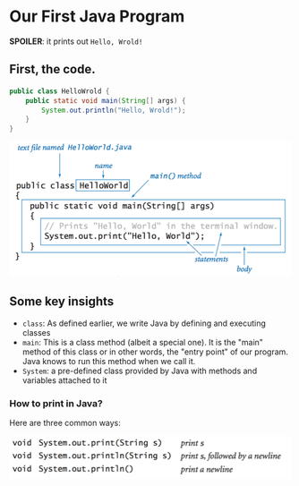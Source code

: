 # Our First Java Program

**SPOILER**: it prints out `Hello, Wrold!`

## First, the code.

```java
public class HelloWrold {
	public static void main(String[] args) {
		System.out.println("Hello, Wrold!");
	}
}
```

![hello](/assets/hello.png)

## Some key insights

* `class`: As defined earlier, we write Java by defining and executing classes
* `main`: This is a class method (albeit a special one). It is the "main" method of this class or in other words, the "entry point" of our program. Java knows to run this method when we call it.
* `System`: a pre-defined class provided by Java with methods and variables attached to it

### How to print in Java?

Here are three common ways:

![print](/assets/system.out.print-api.png)